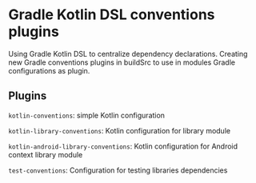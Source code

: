 # Gradle Kotlin DSL conventions plugins
Using Gradle Kotlin DSL to centralize dependency declarations.
Creating new Gradle conventions plugins in buildSrc to use in modules Gradle configurations as plugin.

## Plugins
`kotlin-conventions`: simple Kotlin configuration

`kotlin-library-conventions`: Kotlin configuration for library module

`kotlin-android-library-conventions`: Kotlin configuration for Android context library module

`test-conventions`: Configuration for testing libraries dependencies
